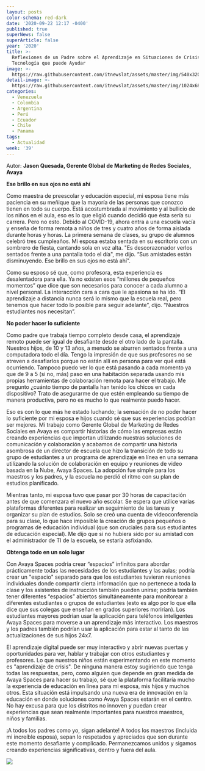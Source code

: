 ```yaml
---
layout: posts
color-schema: red-dark
date: '2020-09-22 12:17 -0400'
published: true
superNews: false
superArticle: false
year: '2020'
title: >-
  Reflexiones de un Padre sobre el Aprendizaje en Situaciones de Crisis y la
  Tecnología que puede Ayudar
image: >-
  https://raw.githubusercontent.com/itnewslat/assets/master/img/540x320/Padres-p.jpg
detail-image: >-
  https://raw.githubusercontent.com/itnewslat/assets/master/img/1024x680/Padres-g.jpg
categories:
  - Venezuela
  - Colombia
  - Argentina
  - Perú
  - Ecuador
  - Chile
  - Panama
tags:
  - Actualidad
week: '39'
---
```

Autor: **Jason Quesada, Gerente Global de Marketing de Redes Sociales, Avaya**

**Ese brillo en sus ojos no está ahí**

Como maestra de preescolar y educación especial, mi esposa tiene más paciencia en su meñique que la mayoría de las personas que conozco tienen en todo su cuerpo. Está acostumbrada al movimiento y al bullicio de los niños en el aula, eso es lo que eligió cuando decidió que ésta sería su carrera. Pero no esto. Debido al COVID-19, ahora entra a una escuela vacía y enseña de forma remota a niños de tres y cuatro años de forma aislada durante horas y horas. La primera semana de clases, su grupo de alumnos celebró tres cumpleaños. Mi esposa estaba sentada en su escritorio con un sombrero de fiesta, cantando sola en voz alta. "Es descorazonador verlos sentados frente a una pantalla todo el día", me dijo. “Sus amistades están disminuyendo. Ese brillo en sus ojos no está ahí".

Como su esposo sé que, como profesora, esta experiencia es desalentadora para ella. Ya no existen esos “millones de pequeños momentos” que dice que son necesarios para conocer a cada alumno a nivel personal. La interacción cara a cara que le apasiona se ha ido. “El aprendizaje a distancia nunca será lo mismo que la escuela real, pero tenemos que hacer todo lo posible para seguir adelante”, dijo. “Nuestros estudiantes nos necesitan”.

**No poder hacer lo suficiente**

Como padre que trabaja tiempo completo desde casa, el aprendizaje remoto puede ser igual de desafiante desde el otro lado de la pantalla. Nuestros hijos, de 10 y 13 años, a menudo se aburren sentados frente a una computadora todo el día. Tengo la impresión de que sus profesores no se atreven a desafiarlos porque no están allí en persona para ver qué está ocurriendo. Tampoco puedo ver lo que está pasando a cada momento ya que de 9 a 5 (si no, más) paso en una habitación separada usando mis propias herramientas de colaboración remota para hacer el trabajo. Me pregunto ¿cuánto tiempo de pantalla han tenido los chicos en cada dispositivo? Trato de asegurarme de que estén empleando su tiempo de manera productiva, pero no es mucho lo que realmente puedo hacer.

Eso es con lo que más he estado luchando; la sensación de no poder hacer lo suficiente por mi esposa e hijos cuando sé que sus experiencias podrían ser mejores. Mi trabajo como Gerente Global de Marketing de Redes Sociales en Avaya es compartir historias de cómo las empresas están creando experiencias que importan utilizando nuestras soluciones de comunicación y colaboración y acabamos de compartir una historia asombrosa de un director de escuela que hizo la transición de todo su grupo de estudiantes a un programa de aprendizaje en línea en una semana utilizando la solución de colaboración en equipo y reuniones de video basada en la Nube, Avaya Spaces. La adopción fue simple para los maestros y los padres, y la escuela no perdió el ritmo con su plan de estudios planificado.

Mientras tanto, mi esposa tuvo que pasar por 30 horas de capacitación antes de que comenzara el nuevo año escolar. Se espera que utilice varias plataformas diferentes para realizar un seguimiento de las tareas y organizar su plan de estudios. Solo se creó una cuenta de videoconferencia para su clase, lo que hace imposible la creación de grupos pequeños o programas de educación individual (que son cruciales para sus estudiantes de educación especial). Me dijo que si no hubiera sido por su amistad con el administrador de TI de la escuela, se estaría asfixiando.

**Obtenga todo en un solo lugar**

Con Avaya Spaces podría crear “espacios” infinitos para abordar prácticamente todas las necesidades de los estudiantes y las aulas; podría crear un "espacio" separado para que los estudiantes tuvieran reuniones individuales donde compartir cierta información que no pertenece a toda la clase y los asistentes de instrucción también pueden unirse; podría también tener diferentes “espacios” abiertos simultáneamente para monitorear a diferentes estudiantes o grupos de estudiantes (esto es algo por lo que ella dice que sus colegas que enseñan en grados superiores morirían). Los estudiantes mayores podrían usar la aplicación para teléfonos inteligentes Avaya Spaces para moverse a un aprendizaje más interactivo. Los maestros y los padres también podrían usar la aplicación para estar al tanto de las actualizaciones de sus hijos 24x7.

El aprendizaje digital puede ser muy interactivo y abrir nuevas puertas y oportunidades para ver, hablar y trabajar con otros estudiantes y profesores. Lo que nuestros niños están experimentando en este momento es "aprendizaje de crisis". De ninguna manera estoy sugiriendo que tenga todas las respuestas, pero, como alguien que depende en gran medida de Avaya Spaces para hacer su trabajo, sé que la plataforma facilitaría mucho la experiencia de educación en línea para mi esposa, mis hijos y muchos otros.  Esta situación está impulsando una nueva era de innovación en la educación en donde soluciones como Avaya Spaces estarán en el centro. No hay excusa para que los distritos no innoven y puedan crear experiencias que sean realmente importantes para nuestros maestros, niños y familias.

¡A todos los padres como yo, sigan adelante! A todos los maestros (incluida mi increíble esposa), sepan lo respetados y apreciados que son durante este momento desafiante y complicado. Permanezcamos unidos y sigamos creando experiencias significativas, dentro y fuera del aula.

<img src="https://tracker.metricool.com/c3po.jpg?hash=56f88a41e39ab42c063cc51676587a04"/>